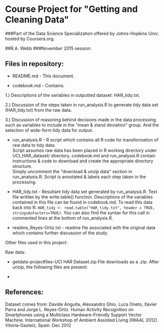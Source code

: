 
Course Project for "Getting and Cleaning Data"
==========================================
###Part of the Data Science Specialization offered by Johns-Hopkins Univ; hosted by Coursera.org.


##R.A. Webb
###November 2015 session.


Files in repository:
-----------------
*	README.md  -  This document.

*	codebook.md   -  Contains:
  
  1.) Descriptions of the variables in outputted dataset:  HAR_tidy.txt.  

  2.) Discussion of the steps taken in run_analysis.R to generate tidy data set (HAR_tidy.txt) from the raw data. 

  3.) Discussion of reasoning behind decisions made in the data processing such as variables to include in the "mean 
& stand deviation" group.  And the selection of wide-form tidy data for output.

*	run_analysis.R  -  R script which contains all R code for transformation of raw data to tidy data.  
Script assumes raw data has been placed in R working directory under UCI_HAR_dataset/ directory.  codebook.md
and run_analysis.R contain instructions & code to download and create the appropriate directory structure.  
Simply uncomment the  "download & unzip data" section in run_analysis.R.  Script is annotated & labels each 
step taken in the processing.

*	HAR_tidy.txt  - Resultant tidy data set generated by run_analysis.R. Text file written by the write.table() 
function. Descriptions of the variables contained in this file can be found in codebook.md.  To read this data 
back into R: `HAR_tidy <- read.table("HAR_tidy.txt", header = TRUE, stringsAsFactors=TRUE)`.  You can also find the syntax for this call in commented lines at the bottom of run_analysis.R.

* readme_Reyes-Ortiz.txt  -  readme file associated with the original data which contains further discussion of the study.


Other files used in this project:

Raw data:
*	getdata-projectfiles-UCI HAR Dataset.zip      File downloads as a .zip.  After unzip, the following files are present:

*	

References:
-----------------

Dataset comes from:
Davide Anguita, Alessandro Ghio, Luca Oneto, Xavier Parra and Jorge L. Reyes-Ortiz. Human Activity Recognition on Smartphones 
using a Multiclass Hardware-Friendly Support Vector Machine. International Workshop of Ambient Assisted Living (IWAAL 2012). 
Vitoria-Gasteiz, Spain. Dec 2012
